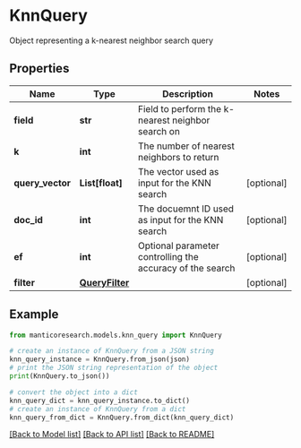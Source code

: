 # KnnQuery

Object representing a k-nearest neighbor search query

## Properties

Name | Type | Description | Notes
------------ | ------------- | ------------- | -------------
**field** | **str** | Field to perform the k-nearest neighbor search on | 
**k** | **int** | The number of nearest neighbors to return | 
**query_vector** | **List[float]** | The vector used as input for the KNN search | [optional] 
**doc_id** | **int** | The docuemnt ID used as input for the KNN search | [optional] 
**ef** | **int** | Optional parameter controlling the accuracy of the search | [optional] 
**filter** | [**QueryFilter**](QueryFilter.md) |  | [optional] 

## Example

```python
from manticoresearch.models.knn_query import KnnQuery

# create an instance of KnnQuery from a JSON string
knn_query_instance = KnnQuery.from_json(json)
# print the JSON string representation of the object
print(KnnQuery.to_json())

# convert the object into a dict
knn_query_dict = knn_query_instance.to_dict()
# create an instance of KnnQuery from a dict
knn_query_from_dict = KnnQuery.from_dict(knn_query_dict)
```
[[Back to Model list]](../README.md#documentation-for-models) [[Back to API list]](../README.md#documentation-for-api-endpoints) [[Back to README]](../README.md)


